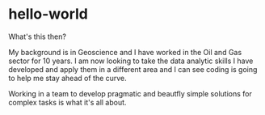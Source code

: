 # hello-world
What's this then?

My background is in Geoscience and I have worked in the Oil and Gas sector for 10 years. I am now looking to take the data analytic skills I have developed and apply them in a different area and I can see coding is going to help me stay ahead of the curve.

Working in a team to develop pragmatic and beautfly simple solutions for complex tasks is what it's all about.
